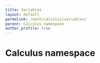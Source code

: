 ```yaml
---
title: Variables
layout: default
permalink: /math/calculus/variables/
parent: Calculus namespace
author_profile: true
---
```


# Calculus namespace